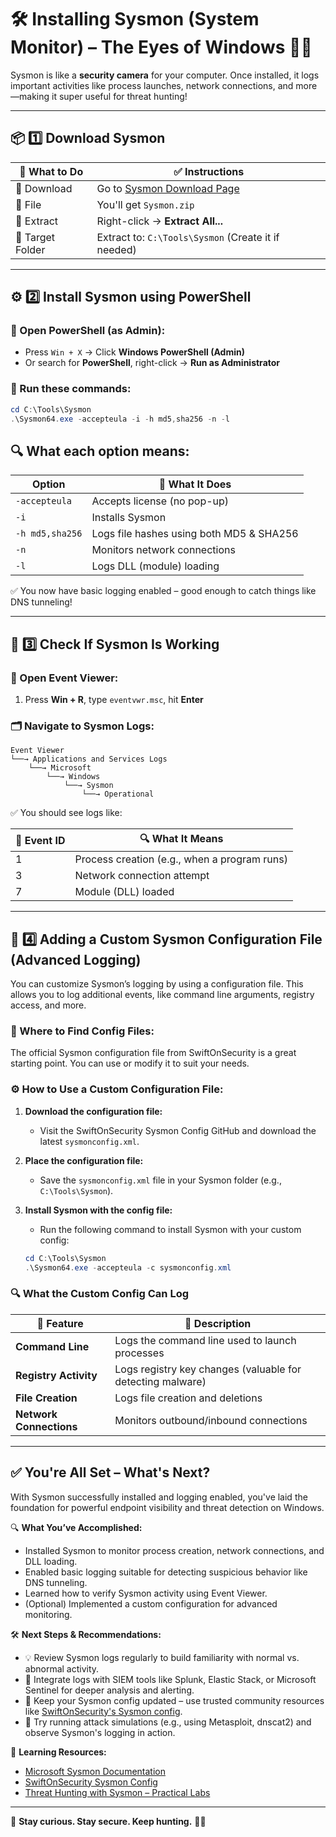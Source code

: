 # 🛠️ Installing Sysmon (System Monitor) – The Eyes of Windows 🕵️‍♂️

Sysmon is like a **security camera** for your computer. Once installed, it logs important activities like process launches, network connections, and more—making it super useful for threat hunting!

---

## 📦 1️⃣ Download Sysmon

| 🔧 What to Do    | ✅ Instructions                                                                                |
| ---------------- | --------------------------------------------------------------------------------------------- |
| 🔗 Download      | Go to [Sysmon Download Page](https://learn.microsoft.com/en-us/sysinternals/downloads/sysmon) |
| 📁 File          | You'll get `Sysmon.zip`                                                                       |
| 📂 Extract       | Right-click → **Extract All...**                                                              |
| 📌 Target Folder | Extract to: `C:\Tools\Sysmon` (Create it if needed)                                           |

---

## ⚙️ 2️⃣ Install Sysmon using PowerShell

### 🧪 Open PowerShell (as Admin):

* Press `Win + X` → Click **Windows PowerShell (Admin)**
* Or search for **PowerShell**, right-click → **Run as Administrator**

### 🚀 Run these commands:

```powershell
cd C:\Tools\Sysmon
.\Sysmon64.exe -accepteula -i -h md5,sha256 -n -l
```
## 🔍 What each option means:

| **Option**              | **📝 What It Does**                                          |
|-------------------------|-------------------------------------------------------------|
| `-accepteula`            | Accepts license (no pop-up)                                 |
| `-i`                     | Installs Sysmon                                             |
| `-h md5,sha256`          | Logs file hashes using both MD5 & SHA256                     |
| `-n`                     | Monitors network connections                                |
| `-l`                     | Logs DLL (module) loading                                   |

✅ You now have basic logging enabled – good enough to catch things like DNS tunneling!

---

## 🧭 3️⃣ Check If Sysmon Is Working

### 📄 Open Event Viewer:
1. Press **Win + R**, type `eventvwr.msc`, hit **Enter**

### 🗂️ Navigate to Sysmon Logs:

```plaintext
Event Viewer  
└──→ Applications and Services Logs  
    └──→ Microsoft  
        └──→ Windows  
            └──→ Sysmon  
                └──→ Operational
```


✅ You should see logs like:

| **📌 Event ID** | **🔍 What It Means**            |
|-----------------|--------------------------------|
| 1               | Process creation (e.g., when a program runs) |
| 3               | Network connection attempt     |
| 7               | Module (DLL) loaded            |

---

## 🔧 4️⃣ Adding a Custom Sysmon Configuration File (Advanced Logging)

You can customize Sysmon’s logging by using a configuration file. This allows you to log additional events, like command line arguments, registry access, and more.

### 📂 Where to Find Config Files:
The official Sysmon configuration file from SwiftOnSecurity is a great starting point. You can use or modify it to suit your needs.

### ⚙️ How to Use a Custom Configuration File:

1. **Download the configuration file:**
   - Visit the SwiftOnSecurity Sysmon Config GitHub and download the latest `sysmonconfig.xml`.

2. **Place the configuration file:**
   - Save the `sysmonconfig.xml` file in your Sysmon folder (e.g., `C:\Tools\Sysmon`).

3. **Install Sysmon with the config file:**
   - Run the following command to install Sysmon with your custom config:

   ```powershell
   cd C:\Tools\Sysmon
   .\Sysmon64.exe -accepteula -c sysmonconfig.xml
   ```

### 🔍 What the Custom Config Can Log

| 🔧 **Feature**         | 📝 **Description**                                               |
|------------------------|------------------------------------------------------------------|
| **Command Line**        | Logs the command line used to launch processes                   |
| **Registry Activity**   | Logs registry key changes (valuable for detecting malware)       |
| **File Creation**       | Logs file creation and deletions                                 |
| **Network Connections** | Monitors outbound/inbound connections                            |

---

## ✅ You're All Set – What's Next?

With Sysmon successfully installed and logging enabled, you've laid the foundation for powerful endpoint visibility and threat detection on Windows.

🔍 **What You’ve Accomplished:**
- Installed Sysmon to monitor process creation, network connections, and DLL loading.
- Enabled basic logging suitable for detecting suspicious behavior like DNS tunneling.
- Learned how to verify Sysmon activity using Event Viewer.
- (Optional) Implemented a custom configuration for advanced monitoring.

🛠️ **Next Steps & Recommendations:**
- 💡 Review Sysmon logs regularly to build familiarity with normal vs. abnormal activity.
- 🔗 Integrate logs with SIEM tools like Splunk, Elastic Stack, or Microsoft Sentinel for deeper analysis and alerting.
- 🔄 Keep your Sysmon config updated – use trusted community resources like [SwiftOnSecurity's Sysmon config](https://github.com/SwiftOnSecurity/sysmon-config).
- 🧪 Try running attack simulations (e.g., using Metasploit, dnscat2) and observe Sysmon's logging in action.

🧠 **Learning Resources:**
- [Microsoft Sysmon Documentation](https://learn.microsoft.com/en-us/sysinternals/downloads/sysmon)
- [SwiftOnSecurity Sysmon Config](https://github.com/SwiftOnSecurity/sysmon-config)
- [Threat Hunting with Sysmon – Practical Labs](https://github.com/topics/sysmon)

---

🔐 **Stay curious. Stay secure. Keep hunting.** 🕵️‍♂️


